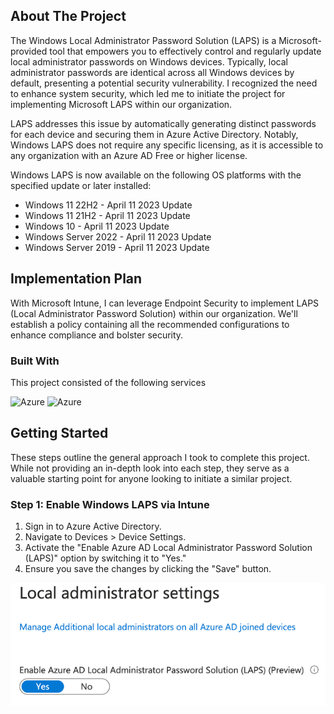 
<!-- ABOUT THE PROJECT -->
## About The Project

The Windows Local Administrator Password Solution (LAPS) is a Microsoft-provided tool that empowers you to effectively control and regularly update local administrator passwords on Windows devices. Typically, local administrator passwords are identical across all Windows devices by default, presenting a potential security vulnerability. I recognized the need to enhance system security, which led me to initiate the project for implementing Microsoft LAPS within our organization.

LAPS addresses this issue by automatically generating distinct passwords for each device and securing them in Azure Active Directory. Notably, Windows LAPS does not require any specific licensing, as it is accessible to any organization with an Azure AD Free or higher license.

Windows LAPS is now available on the following OS platforms with the specified update or later installed:

* Windows 11 22H2 - April 11 2023 Update
* Windows 11 21H2 - April 11 2023 Update
* Windows 10 - April 11 2023 Update
* Windows Server 2022 - April 11 2023 Update
* Windows Server 2019 - April 11 2023 Update

## Implementation Plan

With Microsoft Intune, I can leverage Endpoint Security to implement LAPS (Local Administrator Password Solution) within our organization. We'll establish a policy containing all the recommended configurations to enhance compliance and bolster security.

### Built With

This project consisted of the following services

![Azure](https://img.shields.io/badge/Azure-Intune-blue)
![Azure](https://img.shields.io/badge/VMWare-Virtual_Machines-blue)

<!-- GETTING STARTED -->
## Getting Started

These steps outline the general approach I took to complete this project. While not providing an in-depth look into each step, they serve as a valuable starting point for anyone looking to initiate a similar project.

### Step 1: Enable Windows LAPS via Intune

1.	Sign in to Azure Active Directory.
2.	Navigate to Devices > Device Settings.
3.	Activate the "Enable Azure AD Local Administrator Password Solution (LAPS)" option by switching it to "Yes."
4.	Ensure you save the changes by clicking the "Save" button.

![Image Alt Text](../Images/Laps1.png)